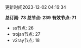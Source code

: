更新时间2023-12-02 04:16:34

**总订阅: 73**
**总节点: 239**
**有效节点: 71**
- ss节点: 26
- trojan节点: 27
- v2ray节点: 18
